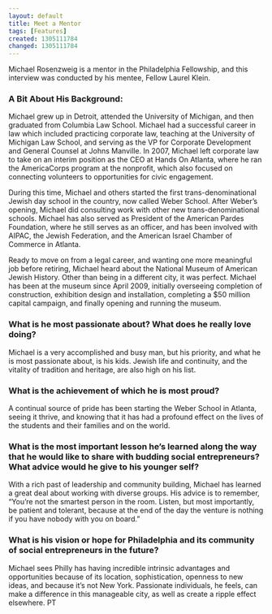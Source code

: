 ```yaml
---
layout: default
title: Meet a Mentor
tags: [Features]
created: 1305111784
changed: 1305111784
---
```

<p>
	Michael Rosenzweig is a mentor in the Philadelphia Fellowship, and this interview was conducted by his mentee, Fellow Laurel Klein.</p>
<h3 id="a_bit_about_his_background">
	A Bit About His Background:</h3>
<p>
	Michael grew up in Detroit, attended the University of Michigan, and then graduated from Columbia Law School. Michael had a successful career in law which included practicing corporate law, teaching at the University of Michigan Law School, and serving as the VP for Corporate Development and General Counsel at Johns Manville. In 2007, Michael left corporate law to take on an interim position as the CEO at Hands On Atlanta, where he ran the AmericaCorps program at the nonprofit, which also focused on connecting volunteers to opportunities for civic engagement.</p>
<p>
	During this time, Michael and others started the first trans-denominational Jewish day school in the country, now called Weber School. After Weber&rsquo;s opening, Michael did consulting work with other new trans-denominational schools. Michael has also served as President of the American Pardes Foundation, where he still serves as an officer, and has been involved with AIPAC, the Jewish Federation, and the American Israel Chamber of Commerce in Atlanta.</p>
<p>
	Ready to move on from a legal career, and wanting one more meaningful job before retiring, Michael heard about the National Museum of American Jewish History. Other than being in a different city, it was perfect. Michael has been at the museum since April 2009, initially overseeing completion of construction, exhibition design and installation, completing a $50 million capital campaign, and finally opening and running the museum.</p>
<h3 id="what_is_he_most_passionate_about_what_does_he_really_love_doing">
	What is he most passionate about? What does he really love doing?</h3>
<p>
	Michael is a very accomplished and busy man, but his priority, and what he is most passionate about, is his kids. Jewish life and continuity, and the vitality of tradition and heritage, are also high on his list.</p>
<h3 id="what_is_the_achievement_of_which_he_is_most_proud">
	What is the achievement of which he is most proud?</h3>
<p>
	A continual source of pride has been starting the Weber School in Atlanta, seeing it thrive, and knowing that it has had a profound effect on the lives of the students and their families and on the world.</p>
<h3 id="what_is_the_most_important_lesson_hes_learned_along_the_way_that_he_would_like_to_share_with_budding_social_entrepreneurs_what_advice_would_he_give_to_his_younger_self">
	What is the most important lesson he&rsquo;s learned along the way that he would like to share with budding social entrepreneurs? What advice would he give to his younger self?</h3>
<p>
	With a rich past of leadership and community building, Michael has learned a great deal about working with diverse groups. His advice is to remember, &ldquo;You&rsquo;re not the smartest person in the room. Listen, but most importantly, be patient and tolerant, because at the end of the day the venture is nothing if you have nobody with you on board.&rdquo;</p>
<h3 id="what_is_his_vision_or_hope_for_philadelphia_and_its_community_of_social_entrepreneurs_in_the_future">
	What is his vision or hope for Philadelphia and its community of social entrepreneurs in the future?</h3>
<p>
	Michael sees Philly has having incredible intrinsic advantages and opportunities because of its location, sophistication, openness to new ideas, and because it&rsquo;s not New York. Passionate individuals, he feels, can make a difference in this manageable city, as well as create a ripple effect elsewhere. PT</p>
